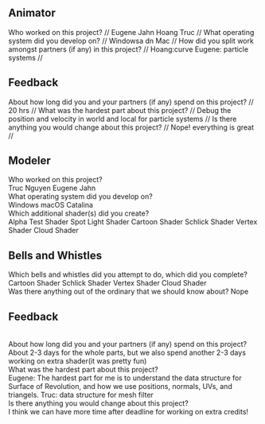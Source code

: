 ## Animator

Who worked on this project?
//
Eugene Jahn
Hoang Truc
//
What operating system did you develop on?
//
Windowsa dn Mac 
//
How did you split work amongst partners (if any) in this project?
//
Hoang:curve
Eugene: particle systems
//

## Feedback

About how long did you and your partners (if any) spend on this project?
//
20 hrs
//
What was the hardest part about this project?
//
Debug the position and velocity in world and local for particle systems
//
Is there anything you would change about this project?
//
Nope! everything is great
//

## Modeler

Who worked on this project?
<br/>
Truc Nguyen
Eugene Jahn
<br/>
What operating system did you develop on?
<br/>
Windows
macOS Catalina
<br/>
Which additional shader(s) did you create?
<br/>
Alpha Test Shader 
Spot Light Shader
Cartoon Shader
Schlick Shader
Vertex Shader
Cloud Shader 
<br/>
## Bells and Whistles

Which bells and whistles did you attempt to do, which did you complete?
<br/>
Cartoon Shader
Schlick Shader
Vertex Shader
Cloud Shader
<br/>
Was there anything out of the ordinary that we should know about?
Nope 
## Feedback
<br/>
About how long did you and your partners (if any) spend on this project?

<br/>
About 2-3 days for the whole parts, but we also spend another 2-3 days working on extra shader(it was pretty fun)
<br/>
What was the hardest part about this project?
<br/>
Eugene: The hardest part for me is to understand the data structure for Surface of Revolution, and how we use positions, normals, UVs, and triangels. 
Truc: data structure for mesh filter
<br/>
Is there anything you would change about this project?
<br/>
I think we can have more time after deadline for working on extra credits! 
<br/>
